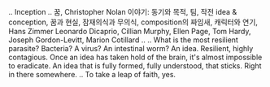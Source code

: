 ..
Inception
..
꿈, Christopher Nolan
이야기: 동기와 목적, 팀, 작전
idea & conception, 꿈과 현실, 잠재의식과 무의식, composition의 짜임새, 캐릭터와 연기, Hans Zimmer
Leonardo Dicaprio, Cillian Murphy, Ellen Page, Tom Hardy, Joseph Gordon-Levitt, Marion Cotillard
..
..
What is the most resilient parasite? Bacteria? A virus? An intestinal worm? An idea. Resilient, highly contagious. Once an idea has taken hold of the brain, it's almost impossible to eradicate. An idea that is fully formed, fully understood, that sticks. Right in there somewhere.
..
To take a leap of faith, yes.